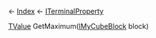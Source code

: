 ← [Index](Api-Index) ← [ITerminalProperty<TValue>](Sandbox.ModAPI.Interfaces.ITerminalProperty`1)

[TValue]() GetMaximum([IMyCubeBlock](VRage.Game.ModAPI.Ingame.IMyCubeBlock) block)

